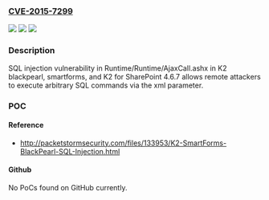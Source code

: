 ### [CVE-2015-7299](https://cve.mitre.org/cgi-bin/cvename.cgi?name=CVE-2015-7299)
![](https://img.shields.io/static/v1?label=Product&message=n%2Fa&color=blue)
![](https://img.shields.io/static/v1?label=Version&message=n%2Fa&color=blue)
![](https://img.shields.io/static/v1?label=Vulnerability&message=n%2Fa&color=brighgreen)

### Description

SQL injection vulnerability in Runtime/Runtime/AjaxCall.ashx in K2 blackpearl, smartforms, and K2 for SharePoint 4.6.7 allows remote attackers to execute arbitrary SQL commands via the xml parameter.

### POC

#### Reference
- http://packetstormsecurity.com/files/133953/K2-SmartForms-BlackPearl-SQL-Injection.html

#### Github
No PoCs found on GitHub currently.

